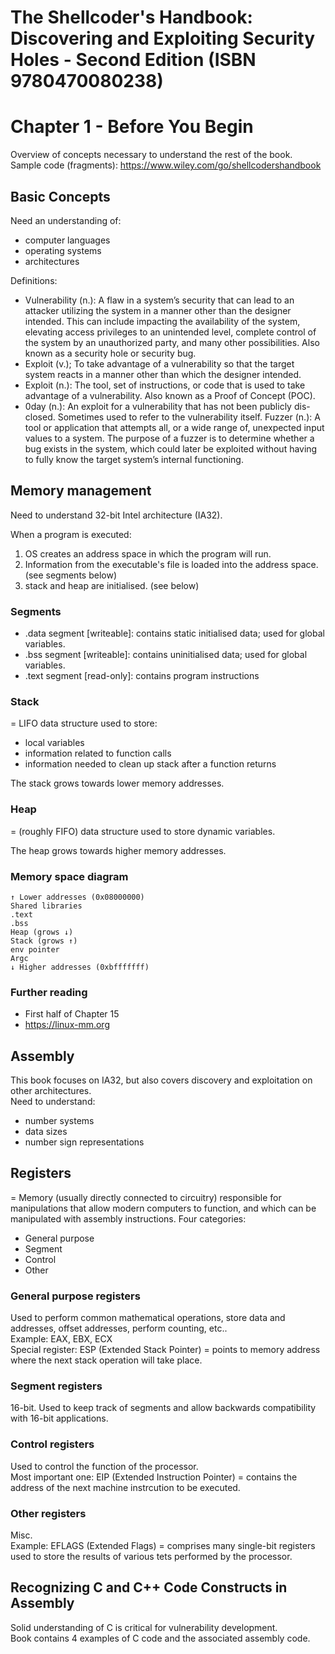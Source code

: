 # The Shellcoder's Handbook: Discovering and Exploiting Security Holes - Second Edition (ISBN 9780470080238)

# Chapter 1 - Before You Begin
Overview of concepts necessary to understand the rest of the book.  
Sample code (fragments): https://www.wiley.com/go/shellcodershandbook

## Basic Concepts
Need an understanding of:  
* computer languages
* operating systems
* architectures

Definitions:  
* Vulnerability (n.): A flaw in a system’s security that can lead to an
attacker utilizing the system in a manner other than the designer
intended. This can include impacting the availability of the system,
elevating access privileges to an unintended level, complete control
of the system by an unauthorized party, and many other possibilities.
Also known as a security hole or security bug.
* Exploit (v.); To take advantage of a vulnerability so that the target
system reacts in a manner other than which the designer intended.
* Exploit (n.): The tool, set of instructions, or code that is used to take
advantage of a vulnerability. Also known as a Proof of Concept (POC).
* 0day (n.): An exploit for a vulnerability that has not been publicly dis-
closed. Sometimes used to refer to the vulnerability itself.
Fuzzer (n.): A tool or application that attempts all, or a wide range of,
unexpected input values to a system. The purpose of a fuzzer is to
determine whether a bug exists in the system, which could later be
exploited without having to fully know the target system’s internal
functioning.

## Memory management
Need to understand 32-bit Intel architecture (IA32).  

When a program is executed:
1. OS creates an address space in which the program will run.
2. Information from the executable's file is loaded into the address space. (see segments below)
3. stack and heap are initialised. (see below)

### Segments
* .data segment \[writeable]: contains static initialised data; used for global variables.
* .bss segment \[writeable]: contains uninitialised data; used for global variables.
* .text segment \[read-only]: contains program instructions

### Stack
= LIFO data structure used to store:
* local variables
* information related to function calls
* information needed to clean up stack after a function returns

The stack grows towards lower memory addresses.

### Heap
= (roughly FIFO) data structure used to store dynamic variables.

The heap grows towards higher memory addresses.

### Memory space diagram
```
↑ Lower addresses (0x08000000)
Shared libraries
.text
.bss
Heap (grows ↓)
Stack (grows ↑)
env pointer
Argc
↓ Higher addresses (0xbfffffff)
```
### Further reading
* First half of Chapter 15
* https://linux-mm.org

## Assembly
This book focuses on IA32, but also covers discovery and exploitation on other architectures.  
Need to understand:
* number systems
* data sizes
* number sign representations

## Registers
= Memory (usually directly connected to circuitry) responsible for manipulations that allow modern computers to function, and which can be manipulated with assembly instructions.
Four categories:
* General purpose
* Segment
* Control
* Other

### General purpose registers
Used to perform common mathematical operations, store data and addresses, offset addresses, perform counting, etc..  
Example: EAX, EBX, ECX  
Special register: ESP (Extended Stack Pointer) = points to memory address where the next stack operation will take place.

### Segment registers
16-bit. Used to keep track of segments and allow backwards compatibility with 16-bit applications.

### Control registers
Used to control the function of the processor.  
Most important one: EIP (Extended Instruction Pointer) = contains the address of the next machine instrcution to be executed.

### Other registers
Misc.  
Example: EFLAGS (Extended Flags) = comprises many single-bit registers used to store the results of various tets performed by the processor.

## Recognizing C and C++ Code Constructs in Assembly
Solid understanding of C is critical for vulnerability development.  
Book contains 4 examples of C code and the associated assembly code.
